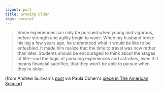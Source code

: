 ```yaml
---
layout: post
title: Growing Older
tags: excerpt
---
```


<blockquote class="top"> 
    <p>
        Some experiences can only be pursued when young and vigorous, before strength and agility begin to wane. When my husband broke his leg a few years ago, he understood what it would be like to be enfeebled. It made him realize that the time to travel was now rather than later. Students should be encouraged to think about the stages of life—and the logic of pursuing experiences and activities, even if it means financial sacrifice, that they won’t be able to pursue when they’re older.
    </p>
</blockquote>

<p class="quote-source">
    (from Andrew Sullivan's <a target="_blank" title="Andrew Sullivan's Blog" href="http://andrewsullivan.thedailybeast.com/2012/10/learning-for-life.html">post</a> via Paula Cohen's <a target="_blank" title="The American Scholar" href="http://theamericanscholar.org/money-leisure-death/">piece in The American Scholar</a>)
</p>
